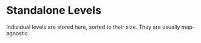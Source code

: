 # Standalone Levels

Individual levels are stored here, sorted to their size. They are usually map-agnostic.
